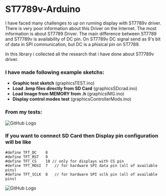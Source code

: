 # ST7789v-Arduino

I have faced many challenges to up on running display with ST7789v driver. There is very poor information about this Driver on the Internet. The most information is about ST7789 Driver. The main difference between ST7789 and ST7789v is availability of DC pin. On ST7789v DC signal send as 9's bit of data in SPI communication, but DC is a phisical pin on  ST7789. 

In this library i collected all the research that i have done about ST7789v driver.

### I have made  following example sketchs:
* **Graphic test sketch** (graphicsTEST.ino)
* **Load .bmp files directly from SD Card** (graphicsSDcrad.ino)
* **Load Image from MEMORY from .h** (graphicsIMG.ino)
* **Display control modes test** (graphicsControllerMods.ino)


### From my tests:
![GitHub Logo](https://user-images.githubusercontent.com/50843190/79635070-b2ded880-817f-11ea-8efb-6513d3524a86.png)

### If you want to connect SD Card then Display pin configuration will be like
```
#define TFT_DC    8
#define TFT_RST   9
#define TFT_CS    10 // only for displays with CS pin
#define TFT_MOSI  7   // for hardware SPI data pin (all of available pins)
#define TFT_SCLK  8   // for hardware SPI sclk pin (all of available pins)
```

![GitHub Logo](https://www.mschoeffler.de/wp-content/uploads/2017/02/fritzing_bb.png)
